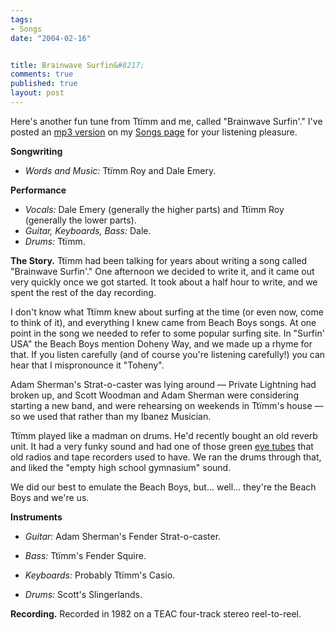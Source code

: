 ```yaml
--- 
tags:
- Songs
date: "2004-02-16"


title: Brainwave Surfin&#8217;
comments: true
published: true
layout: post
---
```


<p> Here's another fun tune from Tt&#239;mm and me, called "Brainwave Surfin'." I've posted an  <a href="http://dale.emery.name/songs/#brainwave-surfin">mp3 version</a> on my <a href="http://dale.emery.name/songs/">Songs page</a> for your listening pleasure. </p>
<p>
<strong>Songwriting</strong>
<ul>
<li>
<em>Words and Music:</em> Tt&#239;mm Roy and Dale Emery. </li>
</ul>
</p>
<p>
<strong>Performance</strong>
<ul>
<li>
<em>Vocals:</em>     Dale Emery (generally the higher parts)     and Tt&#239;mm Roy (generally the lower parts). </li>
<li>
<em>Guitar, Keyboards, Bass:</em>     Dale. </li>
<li>
<em>Drums:</em>     Tt&#239;mm. </li>
</ul>
</p>
<p>
<strong>The Story.</strong> Tt&#239;mm had been talking for years about writing a song called "Brainwave Surfin'." One afternoon we decided to write it, and it came out very quickly once we got started. It took about a half hour to write, and we spent the rest of the day recording. </p>
<p> I don't know what Tt&#239;mm knew about surfing at the time (or even now, come to think of it), and everything I knew came from Beach Boys songs. At one point in the song we needed to refer to some popular surfing site. In "Surfin' USA" the Beach Boys mention Doheny Way, and we made up a rhyme for that. If you listen carefully (and of course you're listening carefully!) you can hear that I mispronounce it "Toheny". </p>
<p> Adam Sherman's Strat-o-caster was lying around &#8212; Private Lightning had broken up, and Scott Woodman and Adam Sherman were considering starting a new band, and were rehearsing on weekends in Tt&#239;mm's house &#8212; so we used that rather than my Ibanez Musician. </p>
<p> Tt&#239;mm played like a madman on drums. He'd recently bought an old reverb unit. It had a very funky sound and had one of those green <a href="http://members.fortunecity.com/drg45nzp/eyes.html">eye tubes</a> that old radios and tape recorders used to have. We ran the drums through that, and liked the "empty high school gymnasium" sound. </p>
<p> We did our best to emulate the Beach Boys, but... well... they're the Beach Boys and we're us. </p>
<p>
<strong>Instruments</strong>
<ul>
<li>
<em>Guitar:</em>     Adam Sherman's Fender Strat-o-caster. </li>
</ul>
<ul>
<li>
<em>Bass:</em>     Tt&#239;mm's Fender Squire. </li>
</ul>
<ul>
<li>
<em>Keyboards:</em>     Probably Tt&#239;mm's Casio. </li>
</ul>
<ul>
<li>
<em>Drums:</em>     Scott's Slingerlands. </li>
</ul>
</p>
<p>
<strong>Recording.</strong> Recorded in 1982 on a TEAC four-track stereo reel-to-reel. </p>
